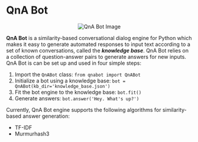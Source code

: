 # QnA Bot

<div style="text-align:center">
<img src="https://icon-library.com/images/chatbot-icon/chatbot-icon-8.jpg"
     alt="QnA Bot Image" />
</div>

**QnA Bot** is a similarity-based conversational dialog engine for Python which makes it easy to generate automated responses to input text according to a set of known conversations, called the ***knowledge base***. QnA Bot relies on a collection of question-answer pairs to generate answers for new inputs. QnA Bot is can be set up and used in four simple steps:
1. Import the `QnABot` class:  `from qnabot import QnABot`
3. Initialize a bot using a knowledge base:  `bot = QnABot(kb_dir='knowledge_base.json')`
4. Fit the bot engine to the knowledge base:  `bot.fit()`
5. Generate answers:  `bot.answer('Hey. What's up?')`

Currently, QnA Bot engine supports the following algorithms for similarity-based answer generation:
- TF-IDF
- Murmurhash3

